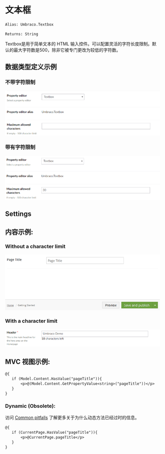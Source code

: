 # 文本框 #

`Alias: Umbraco.Textbox`

`Returns: String`

Textbox是用于简单文本的 HTML 输入控件。可以配置灵活的字符长度限制。默认的最大字符数是500，除非它被专门更改为较低的字符数。

## 数据类型定义示例 ##

### 不带字符限制 ###

![Textbox Data Type Definition](images/textbox/7_6/textbox-setup.png)

### 带有字符限制 ###

![Textbox Data Type Definition With a Character Limit](images/textbox/7_6/textbox-setup-limit.png)

## Settings ##

## 内容示例: ##

### Without a character limit

![Textbox Content Example](images/textbox/7_6/textbox-content.png)

### With a character limit

![Textbox Content Example Without a Character Limit](images/textbox/7_6/textbox-content-limit.png)

## MVC 视图示例: ##

	@{
	   if (Model.Content.HasValue("pageTitle")){
	       <p>@(Model.Content.GetPropertyValue<string>("pageTitle"))</p>
	   }
	}


### Dynamic (Obsolete): ##

访问 [Common pitfalls](https://our.umbraco.com/documentation/reference/Common-Pitfalls/#dynamics) 了解更多关于为什么动态方法已经过时的信息。
	
	@{       	
	   if (CurrentPage.HasValue("pageTitle")){	
	       <p>@CurrentPage.pageTitle</p>	
	   } 	       	
	}
